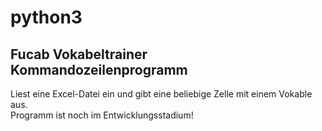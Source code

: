 # python3

## Fucab Vokabeltrainer Kommandozeilenprogramm
Liest eine Excel-Datei ein und gibt eine beliebige Zelle mit einem Vokable aus.<br>
Programm ist noch im Entwicklungsstadium!
